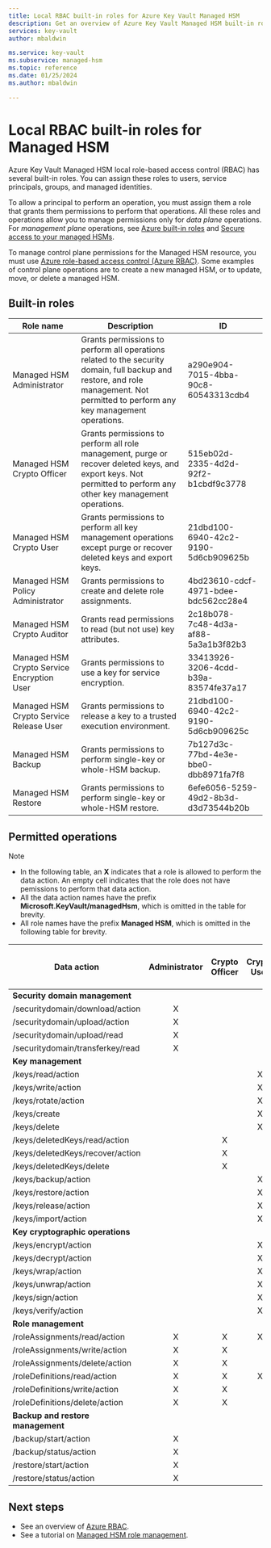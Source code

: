 ```yaml
---
title: Local RBAC built-in roles for Azure Key Vault Managed HSM
description: Get an overview of Azure Key Vault Managed HSM built-in roles that can be assigned to users, service principals, groups, and managed identities.
services: key-vault
author: mbaldwin

ms.service: key-vault
ms.subservice: managed-hsm
ms.topic: reference
ms.date: 01/25/2024
ms.author: mbaldwin

---
```

# Local RBAC built-in roles for Managed HSM

Azure Key Vault Managed HSM local role-based access control (RBAC) has several built-in roles. You can assign these roles to users, service principals, groups, and managed identities.

To allow a principal to perform an operation, you must assign them a role that grants them permissions to perform that operations. All these roles and operations allow you to manage permissions only for *data plane* operations. For *management plane* operations, see [Azure built-in roles](../../role-based-access-control/built-in-roles.md) and [Secure access to your managed HSMs](secure-your-managed-hsm.md).

To manage control plane permissions for the Managed HSM resource, you must use [Azure role-based access control (Azure RBAC)](../../role-based-access-control/overview.md). Some examples of control plane operations are to create a new managed HSM, or to update, move, or delete a managed HSM.

## Built-in roles

|Role name|Description|ID|
|---|---|---|
|Managed HSM Administrator| Grants permissions to perform all operations related to the security domain, full backup and restore, and role management. Not permitted to perform any key management operations.|a290e904-7015-4bba-90c8-60543313cdb4|
|Managed HSM Crypto Officer|Grants permissions to perform all role management, purge or recover deleted keys, and export keys. Not permitted to perform any other key management operations.|515eb02d-2335-4d2d-92f2-b1cbdf9c3778|
|Managed HSM Crypto User|Grants permissions to perform all key management operations except purge or recover deleted keys and export keys.|21dbd100-6940-42c2-9190-5d6cb909625b|
|Managed HSM Policy Administrator| Grants permissions to create and delete role assignments.|4bd23610-cdcf-4971-bdee-bdc562cc28e4|
|Managed HSM Crypto Auditor|Grants read permissions to read (but not use) key attributes.|2c18b078-7c48-4d3a-af88-5a3a1b3f82b3|
|Managed HSM Crypto Service Encryption User| Grants permissions to use a key for service encryption. |33413926-3206-4cdd-b39a-83574fe37a17|
|Managed HSM Crypto Service Release User| Grants permissions to release a key to a trusted execution environment. |21dbd100-6940-42c2-9190-5d6cb909625c|
|Managed HSM Backup| Grants permissions to perform single-key or whole-HSM backup.|7b127d3c-77bd-4e3e-bbe0-dbb8971fa7f8|
|Managed HSM Restore| Grants permissions to perform single-key or whole-HSM restore. |6efe6056-5259-49d2-8b3d-d3d73544b20b|

## Permitted operations

> [!NOTE]  
> - In the following table, an **X** indicates that a role is allowed to perform the data action. An empty cell indicates that the role does not have pemissions to perform that data action.
> - All the data action names have the prefix **Microsoft.KeyVault/managedHsm**, which is omitted in the table for brevity.
> - All role names have the prefix **Managed HSM**, which is omitted in the following table for brevity.

|Data action | Administrator | Crypto Officer | Crypto User | Policy Administrator | Crypto Service Encryption User | Backup | Crypto Auditor | Crypto Service Release User | Restore|
|---|:---:|:---:|:---:|:---:|:---:|:---:|:---:|:---:|:---:|
|**Security domain management**||||||||||
|/securitydomain/download/action|X|||||||||
|/securitydomain/upload/action|X|||||||||
|/securitydomain/upload/read|X|||||||||
|/securitydomain/transferkey/read|X|||||||||
|**Key management**||||||||||
|/keys/read/action|||X||X||X|||
|/keys/write/action|||X|||||||
|/keys/rotate/action|||X|||||||
|/keys/create|||X|||||||
|/keys/delete|||X|||||||
|/keys/deletedKeys/read/action||X||||||||
|/keys/deletedKeys/recover/action||X||||||||
|/keys/deletedKeys/delete||X|||||X|||
|/keys/backup/action|||X|||X||||
|/keys/restore/action|||X||||||X|
|/keys/release/action|||X|||||X||
|/keys/import/action|||X|||||||
|**Key cryptographic operations**||||||||||
|/keys/encrypt/action|||X|||||||
|/keys/decrypt/action|||X|||||||
|/keys/wrap/action|||X||X|||||
|/keys/unwrap/action|||X||X|||||
|/keys/sign/action|||X|||||||
|/keys/verify/action|||X|||||||
|**Role management**||||||||||
|/roleAssignments/read/action|X|X|X|X|||X|||
|/roleAssignments/write/action|X|X||X||||||
|/roleAssignments/delete/action|X|X||X||||||
|/roleDefinitions/read/action|X|X|X|X|||X|||
|/roleDefinitions/write/action|X|X||X||||||
|/roleDefinitions/delete/action|X|X||X||||||
|**Backup and restore management**||||||||||
|/backup/start/action|X|||||X||||
|/backup/status/action|X|||||X||||
|/restore/start/action|X||||||||X|
|/restore/status/action|X||||||||X|

## Next steps

- See an overview of [Azure RBAC](../../role-based-access-control/overview.md).
- See a tutorial on [Managed HSM role management](role-management.md).

